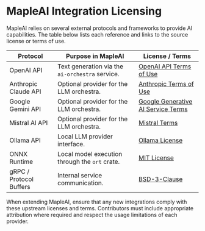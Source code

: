 # MapleAI Integration Licensing

MapleAI relies on several external protocols and frameworks to provide AI capabilities. The table below lists each reference and links to the source license or terms of use.

| Protocol | Purpose in MapleAI | License / Terms |
|---------|-------------------|----------------|
| OpenAI API | Text generation via the `ai-orchestra` service. | [OpenAI API Terms of Use](https://openai.com/policies/terms-of-use) |
| Anthropic Claude API | Optional provider for the LLM orchestra. | [Anthropic Terms of Use](https://www.anthropic.com/legal) |
| Google Gemini API | Optional provider for the LLM orchestra. | [Google Generative AI Service Terms](https://ai.google.dev/terms) |
| Mistral AI API | Optional provider for the LLM orchestra. | [Mistral Terms](https://mistral.ai/terms) |
| Ollama API | Local LLM provider interface. | [Ollama License](https://github.com/ollama/ollama/blob/main/LICENSE) |
| ONNX Runtime | Local model execution through the `ort` crate. | [MIT License](https://github.com/microsoft/onnxruntime/blob/main/LICENSE) |
| gRPC / Protocol Buffers | Internal service communication. | [BSD-3-Clause](https://github.com/protocolbuffers/protobuf/blob/main/LICENSE) |

When extending MapleAI, ensure that any new integrations comply with these upstream licenses and terms. Contributors must include appropriate attribution where required and respect the usage limitations of each provider.

